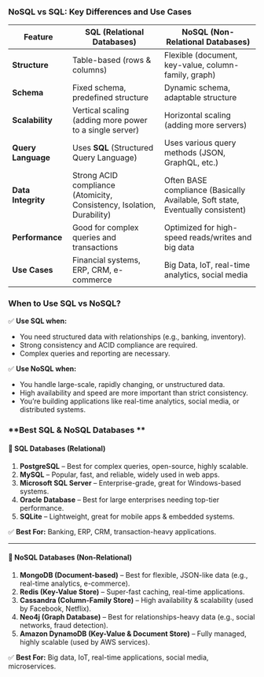 ### **NoSQL vs SQL: Key Differences and Use Cases**  

| Feature        | **SQL (Relational Databases)** | **NoSQL (Non-Relational Databases)** |
|--------------|--------------------------------|--------------------------------|
| **Structure** | Table-based (rows & columns) | Flexible (document, key-value, column-family, graph) |
| **Schema**   | Fixed schema, predefined structure | Dynamic schema, adaptable structure |
| **Scalability** | Vertical scaling (adding more power to a single server) | Horizontal scaling (adding more servers) |
| **Query Language** | Uses **SQL** (Structured Query Language) | Uses various query methods (JSON, GraphQL, etc.) |
| **Data Integrity** | Strong ACID compliance (Atomicity, Consistency, Isolation, Durability) | Often BASE compliance (Basically Available, Soft state, Eventually consistent) |
| **Performance** | Good for complex queries and transactions | Optimized for high-speed reads/writes and big data |
| **Use Cases** | Financial systems, ERP, CRM, e-commerce | Big Data, IoT, real-time analytics, social media |

### **When to Use SQL vs NoSQL?**  
✅ **Use SQL when:**  
- You need structured data with relationships (e.g., banking, inventory).  
- Strong consistency and ACID compliance are required.  
- Complex queries and reporting are necessary.  

✅ **Use NoSQL when:**  
- You handle large-scale, rapidly changing, or unstructured data.  
- High availability and speed are more important than strict consistency.  
- You’re building applications like real-time analytics, social media, or distributed systems.  

### **Best SQL & NoSQL Databases **  

#### **🔹 SQL Databases (Relational)**
1. **PostgreSQL** – Best for complex queries, open-source, highly scalable.  
2. **MySQL** – Popular, fast, and reliable, widely used in web apps.  
3. **Microsoft SQL Server** – Enterprise-grade, great for Windows-based systems.  
4. **Oracle Database** – Best for large enterprises needing top-tier performance.  
5. **SQLite** – Lightweight, great for mobile apps & embedded systems.  

✅ **Best For:** Banking, ERP, CRM, transaction-heavy applications.  

---

#### **🔸 NoSQL Databases (Non-Relational)**
1. **MongoDB (Document-based)** – Best for flexible, JSON-like data (e.g., real-time analytics, e-commerce).  
2. **Redis (Key-Value Store)** – Super-fast caching, real-time applications.  
3. **Cassandra (Column-Family Store)** – High availability & scalability (used by Facebook, Netflix).  
4. **Neo4j (Graph Database)** – Best for relationships-heavy data (e.g., social networks, fraud detection).  
5. **Amazon DynamoDB (Key-Value & Document Store)** – Fully managed, highly scalable (used by AWS services).  

✅ **Best For:** Big data, IoT, real-time applications, social media, microservices.  

